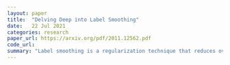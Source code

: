 ```yaml
---
layout: paper
title:  "Delving Deep into Label Smoothing"
date:   22 Jul 2021
categories: research
paper_url: https://arxiv.org/pdf/2011.12562.pdf
code_url: 
summary: "Label smoothing is a regularization technique that reduces overfitting and enhances classification performance. Label smothing involves creating soft labels via a weighted blend of the uniform distribution and the hard label. This paper introduces an Online Label Smoothing (OLS) strategy that generates soft labels using model prediction statistics for the target category, creating a more accurate probability distribution. This significantly improves classification accuracy and model robustness to noisy labels."
---
```


